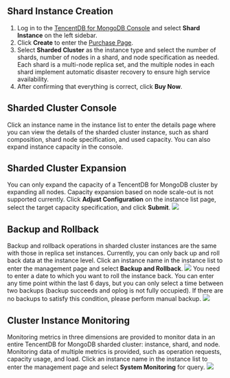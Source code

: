 ## Shard Instance Creation
1. Log in to the [TencentDB for MongoDB Console](https://console.cloud.tencent.com/mongodb) and select **Shard Instance** on the left sidebar.
2. Click **Create** to enter the [Purchase Page](https://buy.cloud.tencent.com/mongodb?clusterType=1).
3. Select **Sharded Cluster** as the instance type and select the number of shards, number of nodes in a shard, and node specification as needed. Each shard is a multi-node replica set, and the multiple nodes in each shard implement automatic disaster recovery to ensure high service availability.
4. After confirming that everything is correct, click **Buy Now**.

## Sharded Cluster Console
Click an instance name in the instance list to enter the details page where you can view the details of the sharded cluster instance, such as shard composition, shard node specification, and used capacity. You can also expand instance capacity in the console.

## Sharded Cluster Expansion
You can only expand the capacity of a TencentDB for MongoDB cluster by expanding all nodes. Capacity expansion based on node scale-out is not supported currently.
Click **Adjust Configuration** on the instance list page, select the target capacity specification, and click **Submit**.
![](https://main.qcloudimg.com/raw/dffa3325bae3f76d4ae889d2c07b8a51.png)

## Backup and Rollback
Backup and rollback operations in sharded cluster instances are the same with those in replica set instances. Currently, you can only back up and roll back data at the instance level.
Click an instance name in the instance list to enter the management page and select **Backup and Rollback**.
![](https://main.qcloudimg.com/raw/b211048c4e8d23bd0f0ebea8c0c6d5f7.png)
You need to enter a date to which you want to roll the instance back. You can enter any time point within the last 6 days, but you can only select a time between two backups (backup succeeds and oplog is not fully occupied). If there are no backups to satisfy this condition, please perform manual backup.
![](https://main.qcloudimg.com/raw/99545980a00cb7c8a4bc34351bb6efbf.png)

## Cluster Instance Monitoring
Monitoring metrics in three dimensions are provided to monitor data in an entire TencentDB for MongoDB sharded cluster: instance, shard, and node. Monitoring data of multiple metrics is provided, such as operation requests, capacity usage, and load.
Click an instance name in the instance list to enter the management page and select **System Monitoring** for query.
![](https://main.qcloudimg.com/raw/7f1957c3dbdf9b71959cf5494718b949.png)

